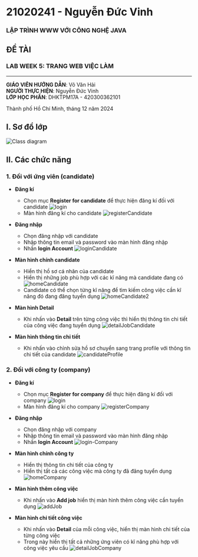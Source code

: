 # 21020241 - Nguyễn Đức Vinh
### LẬP TRÌNH WWW VỚI CÔNG NGHỆ JAVA

## ĐỀ TÀI
### LAB WEEK 5: TRANG WEB VIỆC LÀM

---

**GIÁO VIÊN HƯỚNG DẪN**: Võ Văn Hải  
**NGƯỜI THỰC HIỆN**: Nguyễn Đức Vinh  
**LỚP HỌC PHẦN**: DHKTPM17A - 420300362101

Thành phố Hồ Chí Minh, tháng 12 năm 2024

## I. Sơ đồ lớp
  ![Class diagram](https://i.ibb.co/ZSwD76N/class-Diagram.png)
## II. Các chức năng
### 1. Đối với ứng viên (candidate)
- **Đăng kí**
    - Chọn mục **Register for candidate** để thực hiện đăng kí đối với candidate
    ![login](https://i.ibb.co/rtxbRpc/login.png)
    - Màn hình đăng kí cho candidate
    ![registerCandidate](https://i.ibb.co/R3210sp/register-Candidate.png)
  
- **Đăng nhập**
    - Chọn đăng nhập với candidate
    - Nhập thông tin email và password vào màn hình đăng nhập
    - Nhấn **login Account**
  ![loginCandidate](https://i.ibb.co/0VL40YF/login-Candidate.png)
- **Màn hình chính candidate**
    - Hiển thị hồ sơ cá nhân của candidate
    - Hiển thị những job phù hợp với các kĩ năng mà candidate đang có
    ![homeCandidate](https://i.ibb.co/dp3BTbp/home-Candidate.png)
    - Candidate có thể chọn từng kĩ năng để tìm kiếm công việc cần kĩ năng đó đang đăng tuyển dụng
    ![homeCandidate2](https://i.ibb.co/2v7bLmZ/home-Candidate2.png)
- **Màn hình Detail**
  
    - Khi nhấn vào **Detail** trên từng công việc thì hiển thị thông tin chi tiết của công việc đang tuyển dụng
  ![detailJobCandidate](https://i.ibb.co/qMzrsjd/detail-Job-Candidate.png)
- **Màn hình thông tin chi tiết**
    - Khi nhấn vào chỉnh sửa hồ sơ chuyển sang trang profile với thông tin chi tiết của candidate
  ![candidateProfile](https://i.ibb.co/ZT2s9Bb/candidate-Profile.png)
### 2. Đối với công ty (company)
- **Đăng kí**
    - Chọn mục **Register for company** để thực hiện đăng kí đối với company
    ![login](https://i.ibb.co/rtxbRpc/login.png)
    - Màn hình đăng kí cho company
  ![registerCompany](https://i.ibb.co/DW92bxq/register-Company.png)
      
- **Đăng nhập**
    - Chọn đăng nhập với company
    - Nhập thông tin email và password vào màn hình đăng nhập
    - Nhấn **login Account**
  ![login-Company](https://i.ibb.co/j6sqqFj/login-Company.png)
- **Màn hình chính công ty**
    - Hiển thị thông tin chi tiết của công ty
    - Hiển thị tất cả các công việc mà công ty đã đăng tuyển dụng
    ![homeCompany](https://i.ibb.co/w0Ccdhc/home-Company.png)
  
- **Màn hình thêm công việc**
    - Khi nhấn vào **Add job** hiển thị màn hình thêm công việc cần tuyển dụng
      ![addJob](https://i.ibb.co/j6RgJYj/addJob.png)
- **Màn hình chi tiết công việc**
    - Khi nhấn vào **Detail** của mỗi công việc, hiển thị màn hình chi tiết của từng công việc
    - Trong này hiển thị tất cả những ứng viên có kĩ năng phù hợp với công việc yêu cầu
      ![detailJobCompany](https://i.ibb.co/qBq4gKM/detail-Job-Company.png)
